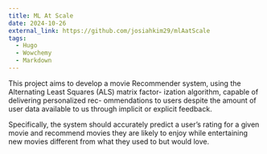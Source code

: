```yaml
---
title: ML At Scale
date: 2024-10-26
external_link: https://github.com/josiahkim29/mlAatScale
tags:
  - Hugo
  - Wowchemy
  - Markdown
---
```


This project aims to develop a movie Recommender system, using the Alternating Least Squares (ALS) matrix factor- ization algorithm, capable of delivering personalized rec- ommendations to users despite the amount of user data available to us through implicit or explicit feedback.

Specifically, the system should accurately predict a user’s rating for a given movie and recommend movies they are likely to enjoy while entertaining new movies different from what they used to but would love.

<!--more-->
